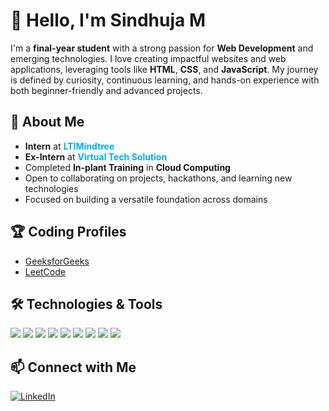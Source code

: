 # 👋 Hello, I'm Sindhuja M

I'm a **final-year student** with a strong passion for **Web Development** and emerging technologies. I love creating impactful websites and web applications, leveraging tools like **HTML**, **CSS**, and **JavaScript**. My journey is defined by curiosity, continuous learning, and hands-on experience with both beginner-friendly and advanced projects.

## 🚀 About Me
- **Intern** at <span style="color:#00AEEF; font-weight:bold;">LTIMindtree</span>  
- **Ex-Intern** at <span style="color:#00AEEF; font-weight:bold;">Virtual Tech Solution</span>  
- Completed **In-plant Training** in **Cloud Computing**
- Open to collaborating on projects, hackathons, and learning new technologies  
- Focused on building a versatile foundation across domains

## 🏆 Coding Profiles
-  [GeeksforGeeks](https://www.geeksforgeeks.org/user/sindhujqgzo/)  
-  [LeetCode](https://leetcode.com/u/sindhujaaa_m/)  

## 🛠️ Technologies & Tools
<p>
  <img src="https://img.shields.io/badge/-ESP–IDF-323330?logo=espressif&logoColor=white">
  <img src="https://img.shields.io/badge/-HTML5-E34F26?logo=html5&logoColor=white">
  <img src="https://img.shields.io/badge/-CSS3-1572B6?logo=css3&logoColor=white">
  <img src="https://img.shields.io/badge/-Java-007396?logo=java&logoColor=white">
  <img src="https://img.shields.io/badge/-JavaScript-F7DF1E?logo=javascript&logoColor=black">
  <img src="https://img.shields.io/badge/-Python-3776AB?logo=python&logoColor=white">
  <img src="https://img.shields.io/badge/-MySQL-4479A1?logo=mysql&logoColor=white">
  <img src="https://img.shields.io/badge/-VSCode-007ACC?logo=visual-studio-code&logoColor=white">
  <img src="https://img.shields.io/badge/-IntelliJ%20IDEA-000000?logo=intellij-idea&logoColor=white">
</p>

## 📫 Connect with Me
[![LinkedIn](https://img.shields.io/badge/-LinkedIn-0077B5?logo=linkedin&logoColor=white)](https://www.linkedin.com/in/sindhuja-m-8b874a2b3)
